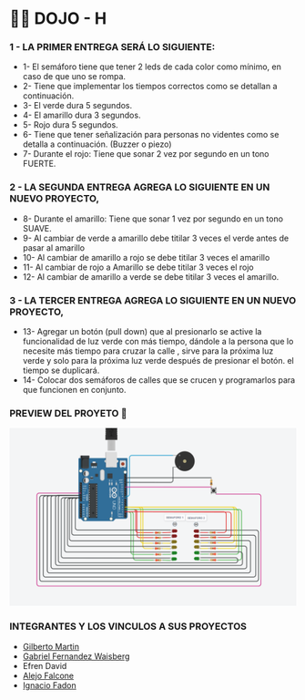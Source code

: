 
# 🧑‍💻 DOJO - H 

###  1 - LA PRIMER  ENTREGA SERÁ LO SIGUIENTE: 
- 1- El semáforo tiene que tener 2 leds de cada color como mínimo, en caso de que uno se  rompa. 
- 2- Tiene que implementar los tiempos correctos como se detallan a continuación.  
- 3- El verde dura 5 segundos. 
- 4- El amarillo dura 3 segundos. 
- 5- Rojo dura 5 segundos. 
- 6- Tiene que tener señalización para personas no videntes como se detalla a  continuación. (Buzzer o piezo)
- 7- Durante el rojo: Tiene que sonar 2 vez por segundo en un tono FUERTE. 

### 2 - LA SEGUNDA ENTREGA AGREGA LO SIGUIENTE EN UN NUEVO PROYECTO, 
- 8-  Durante el amarillo: Tiene que sonar 1 vez por segundo en un tono SUAVE. 
- 9- Al cambiar de verde a amarillo debe titilar 3 veces el verde antes de pasar al amarillo
- 10- Al cambiar de amarillo a rojo se debe titilar 3 veces el amarillo
- 11- Al cambiar de rojo a Amarillo se debe titilar 3 veces el rojo
- 12- Al cambiar de amarillo a verde se debe titilar 3 veces el amarillo.

### 3 - LA TERCER ENTREGA AGREGA LO SIGUIENTE EN UN NUEVO PROYECTO, 
- 13-  Agregar un botón (pull down) que al presionarlo se active la funcionalidad de luz verde con más tiempo, dándole a la persona que lo necesite más tiempo para cruzar la calle , sirve para la próxima luz verde y solo para la próxima luz verde después de presionar el botón. el tiempo se duplicará. 
- 14-  Colocar dos semáforos de calles que se crucen  y programarlos para que funcionen en conjunto.


### PREVIEW DEL PROYETO 👀 ##
  ![img](PREVIEW_DOJO.png)


### INTEGRANTES Y LOS VINCULOS A SUS PROYECTOS ##

- [Gilberto Martin](https://www.tinkercad.com/things/5pXlpV816XZ-dojo3/editel?sharecode=yCpDAnZUm712vBE0kDd0Rz_WYOk88GDM2wGPkbb9ZIs)
- [Gabriel Fernandez Waisberg](https://www.tinkercad.com/things/0RdaOw0HQTC-copy-of-dojo-2/editel?sharecode=ZxHEl9Q67c_hKG1IlrNU0bPgRVn28OKnEZZbxegi25g)
- Efren David
- [Alejo Falcone](https://www.tinkercad.com/things/9bwCCOMuFfW)
- [Ignacio Fadon]()


